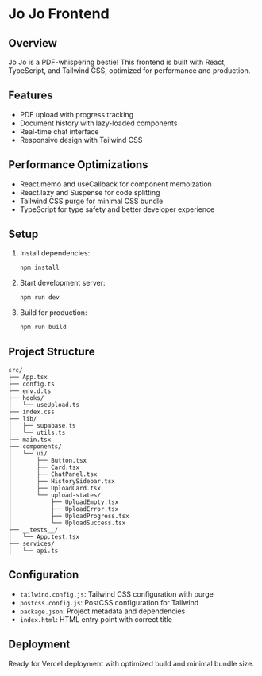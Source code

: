 # Jo Jo Frontend

## Overview

Jo Jo is a PDF-whispering bestie! This frontend is built with React, TypeScript, and Tailwind CSS, optimized for performance and production.

## Features

- PDF upload with progress tracking
- Document history with lazy-loaded components
- Real-time chat interface
- Responsive design with Tailwind CSS

## Performance Optimizations

- React.memo and useCallback for component memoization
- React.lazy and Suspense for code splitting
- Tailwind CSS purge for minimal CSS bundle
- TypeScript for type safety and better developer experience

## Setup

1. Install dependencies:

   ```bash
   npm install
   ```

2. Start development server:

   ```bash
   npm run dev
   ```

3. Build for production:
   ```bash
   npm run build
   ```

## Project Structure

```
src/
├── App.tsx
├── config.ts
├── env.d.ts
├── hooks/
│   └── useUpload.ts
├── index.css
├── lib/
│   ├── supabase.ts
│   └── utils.ts
├── main.tsx
├── components/
│   └── ui/
│       ├── Button.tsx
│       ├── Card.tsx
│       ├── ChatPanel.tsx
│       ├── HistorySidebar.tsx
│       ├── UploadCard.tsx
│       └── upload-states/
│           ├── UploadEmpty.tsx
│           ├── UploadError.tsx
│           ├── UploadProgress.tsx
│           └── UploadSuccess.tsx
├── __tests__/
│   └── App.test.tsx
├── services/
│   └── api.ts
```

## Configuration

- `tailwind.config.js`: Tailwind CSS configuration with purge
- `postcss.config.js`: PostCSS configuration for Tailwind
- `package.json`: Project metadata and dependencies
- `index.html`: HTML entry point with correct title

## Deployment

Ready for Vercel deployment with optimized build and minimal bundle size.
